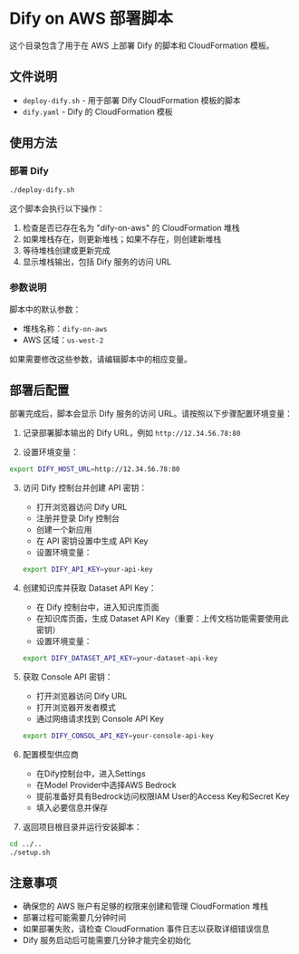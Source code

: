 # Dify on AWS 部署脚本

这个目录包含了用于在 AWS 上部署 Dify 的脚本和 CloudFormation 模板。

## 文件说明

- `deploy-dify.sh` - 用于部署 Dify CloudFormation 模板的脚本
- `dify.yaml` - Dify 的 CloudFormation 模板

## 使用方法

### 部署 Dify

```bash
./deploy-dify.sh
```

这个脚本会执行以下操作：
1. 检查是否已存在名为 "dify-on-aws" 的 CloudFormation 堆栈
2. 如果堆栈存在，则更新堆栈；如果不存在，则创建新堆栈
3. 等待堆栈创建或更新完成
4. 显示堆栈输出，包括 Dify 服务的访问 URL

### 参数说明

脚本中的默认参数：
- 堆栈名称：`dify-on-aws`
- AWS 区域：`us-west-2`

如果需要修改这些参数，请编辑脚本中的相应变量。

## 部署后配置

部署完成后，脚本会显示 Dify 服务的访问 URL。请按照以下步骤配置环境变量：

1. 记录部署脚本输出的 Dify URL，例如 `http://12.34.56.78:80`

2. 设置环境变量：
```bash
export DIFY_HOST_URL=http://12.34.56.78:80
```

3. 访问 Dify 控制台并创建 API 密钥：
   - 打开浏览器访问 Dify URL
   - 注册并登录 Dify 控制台
   - 创建一个新应用
   - 在 API 密钥设置中生成 API Key
   - 设置环境变量：
   ```bash
   export DIFY_API_KEY=your-api-key
   ```

4. 创建知识库并获取 Dataset API Key：
   - 在 Dify 控制台中，进入知识库页面
   - 在知识库页面，生成 Dataset API Key（重要：上传文档功能需要使用此密钥）
   - 设置环境变量：
   ```bash
   export DIFY_DATASET_API_KEY=your-dataset-api-key
   ```

5. 获取 Console API 密钥：
   - 打开浏览器访问 Dify URL
   - 打开浏览器开发者模式
   - 通过网络请求找到 Console API Key
   ```bash
   export DIFY_CONSOL_API_KEY=your-console-api-key
   ```

6. 配置模型供应商
   - 在Dify控制台中，进入Settings
   - 在Model Provider中选择AWS Bedrock
   - 提前准备好具有Bedrock访问权限IAM User的Access Key和Secret Key
   - 填入必要信息并保存

7. 返回项目根目录并运行安装脚本：
```bash
cd ../..
./setup.sh
```

## 注意事项

- 确保您的 AWS 账户有足够的权限来创建和管理 CloudFormation 堆栈
- 部署过程可能需要几分钟时间
- 如果部署失败，请检查 CloudFormation 事件日志以获取详细错误信息
- Dify 服务启动后可能需要几分钟才能完全初始化
